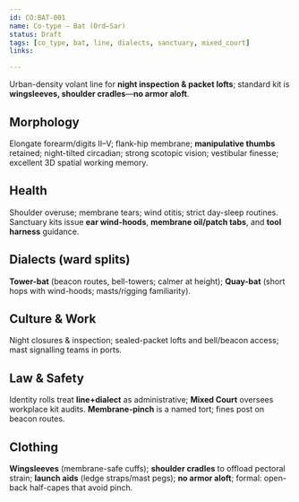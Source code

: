 ```yaml
---
id: CO:BAT-001
name: Co-type — Bat (Ord–Sar)
status: Draft
tags: [co_type, bat, line, dialects, sanctuary, mixed_court]
links:

---
```


Urban-density volant line for **night inspection & packet lofts**; standard kit is **wingsleeves, shoulder cradles**—**no armor aloft**.

## Morphology
Elongate forearm/digits II–V; flank-hip membrane; **manipulative thumbs** retained; night-tilted circadian; strong scotopic vision; vestibular finesse; excellent 3D spatial working memory.

## Health
Shoulder overuse; membrane tears; wind otitis; strict day-sleep routines. Sanctuary kits issue **ear wind-hoods**, **membrane oil/patch tabs**, and **tool harness** guidance.

## Dialects (ward splits)
**Tower-bat** (beacon routes, bell-towers; calmer at height); **Quay-bat** (short hops with wind-hoods; masts/rigging familiarity).

## Culture & Work
Night closures & inspection; sealed-packet lofts and bell/beacon access; mast signalling teams in ports.

## Law & Safety
Identity rolls treat **line+dialect** as administrative; **Mixed Court** oversees workplace kit audits. **Membrane-pinch** is a named tort; fines post on beacon routes.

## Clothing
**Wingsleeves** (membrane-safe cuffs); **shoulder cradles** to offload pectoral strain; **launch aids** (ledge straps/mast pegs); **no armor aloft**; formal: open-back half-capes that avoid pinch.
